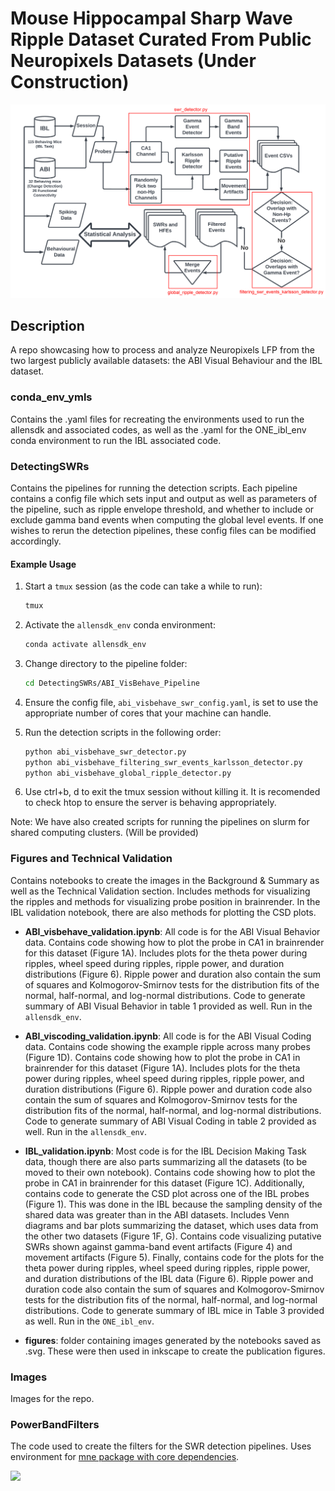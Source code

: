 # Mouse Hippocampal Sharp Wave Ripple Dataset Curated From Public Neuropixels Datasets (Under Construction)

![](Images/Workflow_with_scripts1.png)

## Description
A repo showcasing how to process and analyze Neuropixels LFP from the two largest publicly available datasets: the ABI Visual Behaviour and the IBL dataset.

### conda_env_ymls

Contains the .yaml files for recreating the environments used to run the allensdk and associated codes, as well as the .yaml for the ONE_ibl_env conda environment to run the IBL associated code.

### DetectingSWRs

Contains the pipelines for running the detection scripts. Each pipeline contains a config file which sets input and output as well as parameters of the pipeline, such as ripple envelope threshold, and whether to include or exclude gamma band events when computing the global level events. If one wishes to rerun the detection pipelines, these config files can be modified accordingly.

#### Example Usage
1. Start a `tmux` session (as the code can take a while to run):
    ```bash
    tmux
    ```

2. Activate the `allensdk_env` conda environment:
    ```bash
    conda activate allensdk_env
    ```

3. Change directory to the pipeline folder:
    ```bash
    cd DetectingSWRs/ABI_VisBehave_Pipeline
    ```

4. Ensure the config file, `abi_visbehave_swr_config.yaml`, is set to use the appropriate number of cores that your machine can handle.

5. Run the detection scripts in the following order:
    ```bash
    python abi_visbehave_swr_detector.py
    python abi_visbehave_filtering_swr_events_karlsson_detector.py
    python abi_visbehave_global_ripple_detector.py
    ```

6.  Use ctrl+b, d to exit the tmux session without killing it. It is recomended to check htop to ensure the server is behaving appropriately.

Note:  We have also created scripts for running the pipelines on slurm for shared computing clusters.  (Will be provided)

### Figures and Technical Validation

Contains notebooks to create the images in the Background & Summary as well as the Technical Validation section. Includes methods for visualizing the ripples and methods for visualizing probe position in brainrender. In the IBL validation notebook, there are also methods for plotting the CSD plots.

- **ABI_visbehave_validation.ipynb**: All code is for the ABI Visual Behavior data. Contains code showing how to plot the probe in CA1 in brainrender for this dataset (Figure 1A). Includes plots for the theta power during ripples, wheel speed during ripples, ripple power, and duration distributions (Figure 6). Ripple power and duration also contain the sum of squares and Kolmogorov-Smirnov tests for the distribution fits of the normal, half-normal, and log-normal distributions.  Code to generate summary of ABI Visual Behavior in table 1 provided as well.  Run in the `allensdk_env`.

- **ABI_viscoding_validation.ipynb**: All code is for the ABI Visual Coding data. Contains code showing the example ripple across many probes (Figure 1D). Contains code showing how to plot the probe in CA1 in brainrender for this dataset (Figure 1A). Includes plots for the theta power during ripples, wheel speed during ripples, ripple power, and duration distributions (Figure 6). Ripple power and duration code also contain the sum of squares and Kolmogorov-Smirnov tests for the distribution fits of the normal, half-normal, and log-normal distributions.  Code to generate summary of ABI Visual Coding in table 2 provided as well.  Run in the `allensdk_env`.

- **IBL_validation.ipynb**: Most code is for the IBL Decision Making Task data, though there are also parts summarizing all the datasets (to be moved to their own notebook). Contains code showing how to plot the probe in CA1 in brainrender for this dataset (Figure 1C). Additionally, contains code to generate the CSD plot across one of the IBL probes (Figure 1). This was done in the IBL because the sampling density of the shared data was greater than in the ABI datasets. Includes Venn diagrams and bar plots summarizing the dataset, which uses data from the other two datasets (Figure 1F, G). Contains code visualizing putative SWRs shown against gamma-band event artifacts (Figure 4) and movement artifacts (Figure 5). Finally, contains code for the plots for the theta power during ripples, wheel speed during ripples, ripple power, and duration distributions of the IBL data (Figure 6). Ripple power and duration code also contain the sum of squares and Kolmogorov-Smirnov tests for the distribution fits of the normal, half-normal, and log-normal distributions.  Code to generate summary of IBL mice in Table 3 provided as well.  Run in the `ONE_ibl_env`.

- **figures**: folder containing images generated by the notebooks saved as .svg.  These were then used in inkscape to create the publication figures.

### Images

Images for the repo.

### PowerBandFilters

The code used to create the filters for the SWR detection pipelines.  Uses environment for [mne package with core dependencies](https://mne.tools/stable/install/manual_install.html#installing-mne-python-with-core-dependencies).


![](Images/figure_one_v6_opt.svg)

